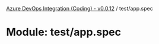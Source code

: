 [Azure DevOps Integration (Coding) - v0.0.12](../README.md) / test/app.spec

# Module: test/app.spec
